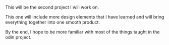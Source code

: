 This will be the second project I will work on.

This one will include more design elements that I have learned and will bring everything together into one smooth product.

By the end, I hope to be more familiar with most of the things taught in the odin project.